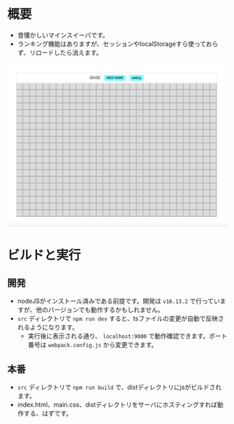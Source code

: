 # 概要

* 昔懐かしいマインスイーパです。
* ランキング機能はありますが、セッションやlocalStorageすら使っておらず、リロードしたら消えます。

<img src="./playing.png" alt="サンプル画像" title="サンプル画像">

# ビルドと実行

## 開発

* nodeJSがインストール済みである前提です。開発は `v16.13.2` で行っていますが、他のバージョンでも動作するかもしれません。
* `src` ディレクトリで `npm run dev` すると、tsファイルの変更が自動で反映されるようになります。
  * 実行後に表示される通り、 `localhost:9000` で動作確認できます。ポート番号は `webpack.config.js` から変更できます。

## 本番

* `src` ディレクトリで `npm run build` で、distディレクトリにjsがビルドされます。
* index.html、main.css、distディレクトリをサーバにホスティングすれば動作する、はずです。

